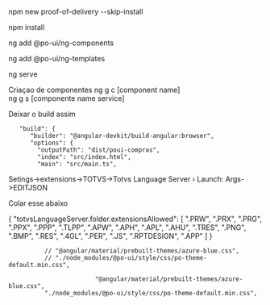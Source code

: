 npm new proof-of-delivery --skip-install

npm install

ng add @po-ui/ng-components

ng add @po-ui/ng-templates

ng serve

Criaçao de componentes
ng g c [component name]  
ng g s [componente name service]

Deixar o build assim

       "build": {
          "builder": "@angular-devkit/build-angular:browser",
          "options": {
            "outputPath": "dist/poui-compras",
            "index": "src/index.html",
            "main": "src/main.ts",

Setings->extensions->TOTVS->Totvs Language Server › Launch: Args->EDITJSON

Colar esse abaixo

{
    "totvsLanguageServer.folder.extensionsAllowed": [
        ".PRW",
        ".PRX",
        ".PRG",
        ".PPX",
        ".PPP",
        ".TLPP",
        ".APW",
        ".APH",
        ".APL",
        ".AHU",
        ".TRES",
        ".PNG",
        ".BMP",
        ".RES",
        ".4GL",
        ".PER",
        ".JS",
        ".RPTDESIGN",
        ".APP"
    ]
}

              // "@angular/material/prebuilt-themes/azure-blue.css",
              // "./node_modules/@po-ui/style/css/po-theme-default.min.css",

                            "@angular/material/prebuilt-themes/azure-blue.css",
              "./node_modules/@po-ui/style/css/po-theme-default.min.css",